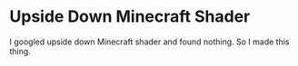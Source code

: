 <h1>Upside Down Minecraft Shader</h1>
I googled upside down Minecraft shader and found nothing. So I made this thing. 
